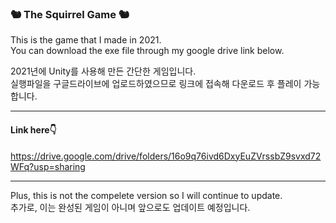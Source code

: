 ### 🐿 The Squirrel Game 🐿

This is the game that I made in 2021.<br>
You can download the exe file through my google drive link below.<br>

2021년에 Unity를 사용해 만든 간단한 게임입니다.<br>
실행파일을 구글드라이브에 업로드하였으므로 링크에 접속해 다운로드 후 플레이 가능합니다.<br>

---

#### Link here👇
https://drive.google.com/drive/folders/16o9q76ivd6DxyEuZVrssbZ9svxd72WFq?usp=sharing

---
Plus, this is not the compelete version so I will continue to update.<br>
추가로, 이는 완성된 게임이 아니며 앞으로도 업데이트 예정입니다.
